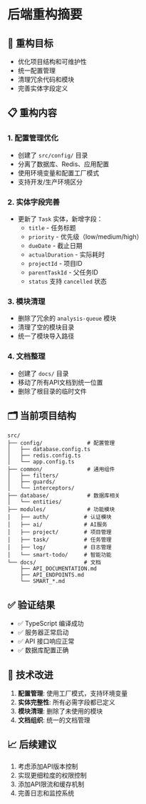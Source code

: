 # 后端重构摘要

## 🎯 重构目标
- 优化项目结构和可维护性
- 统一配置管理
- 清理冗余代码和模块
- 完善实体字段定义

## 📋 重构内容

### 1. 配置管理优化
- 创建了 `src/config/` 目录
- 分离了数据库、Redis、应用配置
- 使用环境变量和配置工厂模式
- 支持开发/生产环境区分

### 2. 实体字段完善
- 更新了 `Task` 实体，新增字段：
  - `title` - 任务标题
  - `priority` - 优先级（low/medium/high）
  - `dueDate` - 截止日期
  - `actualDuration` - 实际耗时
  - `projectId` - 项目ID
  - `parentTaskId` - 父任务ID
  - `status` 支持 `cancelled` 状态

### 3. 模块清理
- 删除了冗余的 `analysis-queue` 模块
- 清理了空的模块目录
- 统一了模块导入路径

### 4. 文档整理
- 创建了 `docs/` 目录
- 移动了所有API文档到统一位置
- 删除了根目录的临时文件

## 🗂️ 当前项目结构

```
src/
├── config/              # 配置管理
│   ├── database.config.ts
│   ├── redis.config.ts
│   └── app.config.ts
├── common/              # 通用组件
│   ├── filters/
│   ├── guards/
│   └── interceptors/
├── database/            # 数据库相关
│   └── entities/
├── modules/             # 功能模块
│   ├── auth/           # 认证模块
│   ├── ai/             # AI服务
│   ├── project/        # 项目管理
│   ├── task/           # 任务管理
│   ├── log/            # 日志管理
│   └── smart-todo/     # 智能功能
└── docs/               # 文档
    ├── API_DOCUMENTATION.md
    ├── API_ENDPOINTS.md
    └── SMART_*.md
```

## ✅ 验证结果
- ✅ TypeScript 编译成功
- ✅ 服务器正常启动
- ✅ API 接口响应正常
- ✅ 数据库配置正确

## 🔧 技术改进
1. **配置管理**: 使用工厂模式，支持环境变量
2. **实体完整性**: 所有必需字段都已定义
3. **模块清理**: 删除了未使用的模块
4. **文档组织**: 统一的文档管理

## 📈 后续建议
1. 考虑添加API版本控制
2. 实现更细粒度的权限控制
3. 添加API限流和缓存机制
4. 完善日志和监控系统